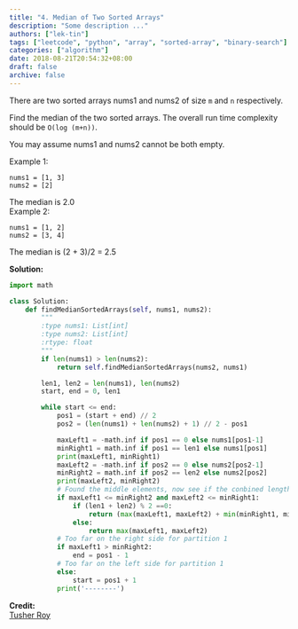 ```yaml
---
title: "4. Median of Two Sorted Arrays"
description: "Some description ..."
authors: ["lek-tin"]
tags: ["leetcode", "python", "array", "sorted-array", "binary-search"]
categories: ["algorithm"]
date: 2018-08-21T20:54:32+08:00
draft: false
archive: false
---
```

There are two sorted arrays nums1 and nums2 of size `m` and `n` respectively.

Find the median of the two sorted arrays. The overall run time complexity should be `O(log (m+n))`.

You may assume nums1 and nums2 cannot be both empty.

 

Example 1:
```
nums1 = [1, 3]
nums2 = [2]
```
The median is 2.0  
Example 2:
```
nums1 = [1, 2]
nums2 = [3, 4]
```
The median is (2 + 3)/2 = 2.5  

**Solution:**
```python
import math

class Solution:
    def findMedianSortedArrays(self, nums1, nums2):
        """
        :type nums1: List[int]
        :type nums2: List[int]
        :rtype: float
        """
        if len(nums1) > len(nums2):
            return self.findMedianSortedArrays(nums2, nums1)

        len1, len2 = len(nums1), len(nums2)
        start, end = 0, len1

        while start <= end:
            pos1 = (start + end) // 2
            pos2 = (len(nums1) + len(nums2) + 1) // 2 - pos1

            maxLeft1 = -math.inf if pos1 == 0 else nums1[pos1-1]
            minRight1 = math.inf if pos1 == len1 else nums1[pos1]
            print(maxLeft1, minRight1)
            maxLeft2 = -math.inf if pos2 == 0 else nums2[pos2-1]
            minRight2 = math.inf if pos2 == len2 else nums2[pos2]
            print(maxLeft2, minRight2)
            # Found the middle elements, now see if the conbined length is even or odd.
            if maxLeft1 <= minRight2 and maxLeft2 <= minRight1:
                if (len1 + len2) % 2 ==0:
                    return (max(maxLeft1, maxLeft2) + min(minRight1, minRight2)) / 2
                else:
                    return max(maxLeft1, maxLeft2)
            # Too far on the right side for partition 1
            if maxLeft1 > minRight2:
                end = pos1 - 1
            # Too far on the left side for partition 1
            else:
                start = pos1 + 1
            print('--------')
```
**Credit:**  
<a href="https://www.youtube.com/watch?v=LPFhl65R7ww" target="_blank">Tusher Roy</a>